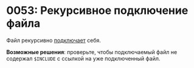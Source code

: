 # 0053: Рекурсивное подключение файла

Файл рекурсивно [подключает](../../coding/directives.md#usdinclude) себя.

**Возможные решения**: проверьте, чтобы подключаемый файл не содержал `$INCLUDE` с ссылкой на уже подключенный файл.

